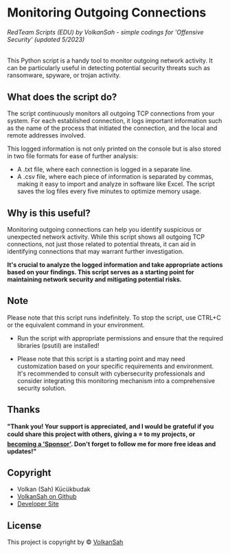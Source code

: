# Monitoring Outgoing Connections
###### RedTeam Scripts (EDU) by VolkanSah - simple codings for 'Offensive Security' (updated 5/2023)

This Python script is a handy tool to monitor outgoing network activity. It can be particularly useful in detecting potential security threats such as ransomware, spyware, or trojan activity.

## What does the script do?
The script continuously monitors all outgoing TCP connections from your system. For each established connection, it logs important information such as the name of the process that initiated the connection, and the local and remote addresses involved.

This logged information is not only printed on the console but is also stored in two file formats for ease of further analysis:

- A .txt file, where each connection is logged in a separate line.
- A .csv file, where each piece of information is separated by commas, making it easy to import and analyze in software like Excel.
The script saves the log files every five minutes to optimize memory usage.

## Why is this useful?
Monitoring outgoing connections can help you identify suspicious or unexpected network activity. While this script shows all outgoing TCP connections, not just those related to potential threats, it can aid in identifying connections that may warrant further investigation.

**It's crucial to analyze the logged information and take appropriate actions based on your findings. This script serves as a starting point for maintaining network security and mitigating potential risks.**

## Note
Please note that this script runs indefinitely. To stop the script, use CTRL+C or the equivalent command in your environment.

- Run the script with appropriate permissions and ensure that the required libraries (psutil) are installed!

- Please note that this script is a starting point and may need customization based on your specific requirements and environment. It's recommended to consult with cybersecurity professionals and consider integrating this monitoring mechanism into a comprehensive security solution.

## Thanks
**"Thank you! Your support is appreciated, and I would be grateful if you could share this project with others,  giving a :star: to my projects, or  
[becoming a 'Sponsor'](https://github.com/sponsors/volkansah). Don't forget to follow me for more free ideas and updates!"**

## Copyright
- Volkan (Sah) Kücükbudak
- [VolkanSah on Github](https://github.com/volkansah)
- [Developer Site](https://volkansah.github.io)

## License
This project is copyright by © [VolkanSah](https://github.com/volkansah) 
